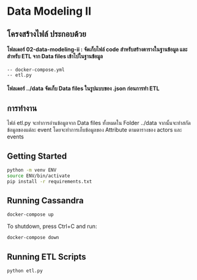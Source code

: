 # Data Modeling II

## โครงสร้างไฟล์ ประกอบด้วย
#### โฟลเดอร์ 02-data-modeling-ii : จัดเก็บไฟล์ code สำหรับสร้างตารางในฐานข้อมูล และ สำหรับ ETL จาก Data files เข้าไปในฐานข้อมูล
    -- docker-compose.yml 
    -- etl.py
#### โฟลเดอร์ ../data จัดเก็บ Data files ในรูปแบบของ .json ก่อนการทำ ETL

## การทำงาน 
ไฟล์ etl.py จะทำการอ่านข้อมูลจาก Data files ทั้งหมดใน Folder ../data จากนั้นจะทำสกัดข้อมูลของแต่ละ event โดยจะทำการเก็บข้อมูลของ Attribute ตามตารางของ actors และ events

## Getting Started

```sh
python -m venv ENV
source ENV/bin/activate
pip install -r requirements.txt
```

## Running Cassandra
```sh
docker-compose up
```

To shutdown, press Ctrl+C and run:

```sh
docker-compose down
```

## Running ETL Scripts

```sh
python etl.py
```
